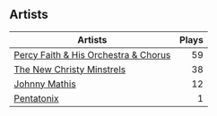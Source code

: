 ## Artists
Artists | Plays 
----- | -----: 
[Percy Faith & His Orchestra & Chorus](/artists/percy-faith-his-orchestra-chorus-30066836) | 59
[The New Christy Minstrels](/artists/the-new-christy-minstrels-123049) | 38
[Johnny Mathis](/artists/johnny-mathis-14581) | 12
[Pentatonix](/artists/pentatonix-655231) | 1

